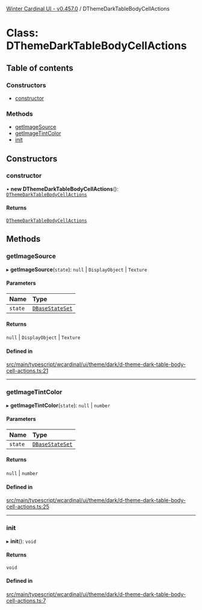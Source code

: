 [Winter Cardinal UI - v0.457.0](../index.md) / DThemeDarkTableBodyCellActions

# Class: DThemeDarkTableBodyCellActions

## Table of contents

### Constructors

- [constructor](DThemeDarkTableBodyCellActions.md#constructor)

### Methods

- [getImageSource](DThemeDarkTableBodyCellActions.md#getimagesource)
- [getImageTintColor](DThemeDarkTableBodyCellActions.md#getimagetintcolor)
- [init](DThemeDarkTableBodyCellActions.md#init)

## Constructors

### constructor

• **new DThemeDarkTableBodyCellActions**(): [`DThemeDarkTableBodyCellActions`](DThemeDarkTableBodyCellActions.md)

#### Returns

[`DThemeDarkTableBodyCellActions`](DThemeDarkTableBodyCellActions.md)

## Methods

### getImageSource

▸ **getImageSource**(`state`): ``null`` \| `DisplayObject` \| `Texture`

#### Parameters

| Name | Type |
| :------ | :------ |
| `state` | [`DBaseStateSet`](../interfaces/DBaseStateSet.md) |

#### Returns

``null`` \| `DisplayObject` \| `Texture`

#### Defined in

[src/main/typescript/wcardinal/ui/theme/dark/d-theme-dark-table-body-cell-actions.ts:21](https://github.com/winter-cardinal/winter-cardinal-ui/blob/v0.457.0/src/main/typescript/wcardinal/ui/theme/dark/d-theme-dark-table-body-cell-actions.ts#L21)

___

### getImageTintColor

▸ **getImageTintColor**(`state`): ``null`` \| `number`

#### Parameters

| Name | Type |
| :------ | :------ |
| `state` | [`DBaseStateSet`](../interfaces/DBaseStateSet.md) |

#### Returns

``null`` \| `number`

#### Defined in

[src/main/typescript/wcardinal/ui/theme/dark/d-theme-dark-table-body-cell-actions.ts:25](https://github.com/winter-cardinal/winter-cardinal-ui/blob/v0.457.0/src/main/typescript/wcardinal/ui/theme/dark/d-theme-dark-table-body-cell-actions.ts#L25)

___

### init

▸ **init**(): `void`

#### Returns

`void`

#### Defined in

[src/main/typescript/wcardinal/ui/theme/dark/d-theme-dark-table-body-cell-actions.ts:7](https://github.com/winter-cardinal/winter-cardinal-ui/blob/v0.457.0/src/main/typescript/wcardinal/ui/theme/dark/d-theme-dark-table-body-cell-actions.ts#L7)
